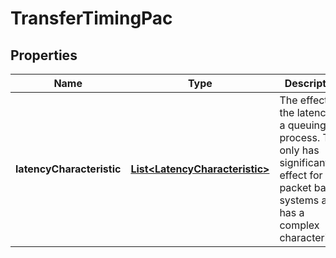 
# TransferTimingPac

## Properties
Name | Type | Description | Notes
------------ | ------------- | ------------- | -------------
**latencyCharacteristic** | [**List&lt;LatencyCharacteristic&gt;**](LatencyCharacteristic.md) | The effect on the latency of a queuing process. This only has significant effect for packet based systems and has a complex characteristic. |  [optional]



